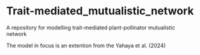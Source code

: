 # Trait-mediated_mutualistic_network
A repository for modelling trait-mediated plant-pollinator mutualistic network

The model in focus is an extention from the Yahaya et al. (2024)
